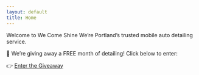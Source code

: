 ```yaml
---
layout: default
title: Home
---
```


Welcome to We Come Shine
We’re Portland’s trusted mobile auto detailing service.

🎁 We’re giving away a FREE month of detailing!
Click below to enter:

👉 [Enter the Giveaway](/giveaway.html)
